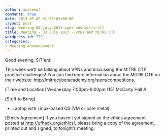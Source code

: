 ```yaml
---
author: andrewuf
comments: true
date: 2013-07-02 01:58:03+00:00
layout: post
slug: meeting-03-july-2013-vpns-and-mitre-ctf
title: Meeting - 03 July 2013 - VPNs and MITRE CTF
wordpress_id: 779
categories:
- Meeting Announcement
---
```


Good evening, SIT'ers!

This week we'll be talking about VPNs and discussing the MITRE CTF practice challenges! You can find more information about the MITRE CTF on their website: http://mitrecyberacademy.org/stem/competitions,

[Time and Location]
Wednesday 7:00pm-9:00pm
1151 McCarty Hall A

[Stuff to Bring]
- Laptop with Linux-based OS (VM or bare metal)

[Ethics Agreement]
If you haven’t yet signed an the ethics agreement
posted at http://ufhack.org/ethics/, please bring a copy of the
agreement, printed out and signed, to tonight’s meeting.
